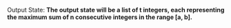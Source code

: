 Output State: **The output state will be a list of t integers, each representing the maximum sum of n consecutive integers in the range [a, b].**